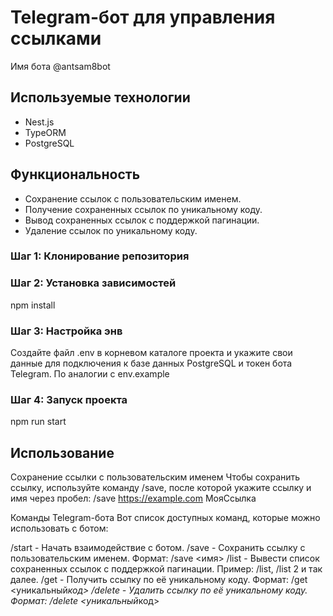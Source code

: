 # Telegram-бот для управления ссылками

Имя бота @antsam8bot

## Используемые технологии

- Nest.js
- TypeORM
- PostgreSQL

## Функциональность

- Сохранение ссылок с пользовательским именем.
- Получение сохраненных ссылок по уникальному коду.
- Вывод сохраненных ссылок с поддержкой пагинации.
- Удаление ссылок по уникальному коду.

### Шаг 1: Клонирование репозитория

### Шаг 2: Установка зависимостей

npm install

### Шаг 3: Настройка энв

Создайте файл .env в корневом каталоге проекта и укажите свои данные для подключения к базе данных PostgreSQL и токен бота Telegram. По аналогии с env.example

### Шаг 4: Запуск проекта

npm run start

## Использование

Сохранение ссылки с пользовательским именем
Чтобы сохранить ссылку, используйте команду /save, после которой укажите ссылку и имя через пробел:
/save https://example.com МояСсылка

Команды Telegram-бота
Вот список доступных команд, которые можно использовать с ботом:

/start - Начать взаимодействие с ботом.
/save - Сохранить ссылку с пользовательским именем. Формат: /save <url> <имя>
/list - Вывести список сохраненных ссылок с поддержкой пагинации. Пример: /list, /list 2 и так далее.
/get - Получить ссылку по её уникальному коду. Формат: /get <уникальный*код>
/delete - Удалить ссылку по её уникальному коду. Формат: /delete <уникальный*код>
